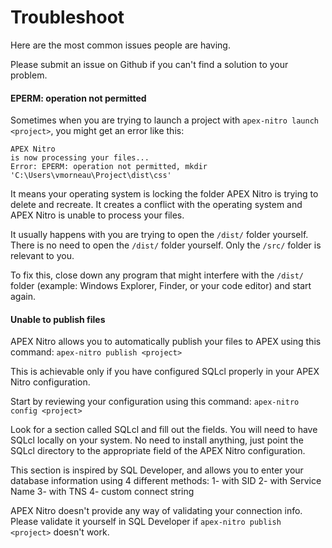 # Troubleshoot
Here are the most common issues people are having.

Please submit an issue on Github if you can't find a solution to your problem.

#### EPERM: operation not permitted
Sometimes when you are trying to launch a project with `apex-nitro launch <project>`, you might get an error like this:

```
APEX Nitro
is now processing your files...
Error: EPERM: operation not permitted, mkdir 'C:\Users\vmorneau\Project\dist\css'
```

It means your operating system is locking the folder APEX Nitro is trying to delete and recreate. It creates a conflict with the operating system and APEX Nitro is unable to process your files.

It usually happens with you are trying to open the `/dist/` folder yourself. There is no need to open the `/dist/` folder yourself. Only the `/src/` folder is relevant to you.

To fix this, close down any program that might interfere with the `/dist/` folder (example: Windows Explorer, Finder, or your code editor) and start again.

#### Unable to publish files
APEX Nitro allows you to automatically publish your files to APEX using this command: `apex-nitro publish <project>`

This is achievable only if you have configured SQLcl properly in your APEX Nitro configuration.

Start by reviewing your configuration using this command: `apex-nitro config <project>`

Look for a section called SQLcl and fill out the fields. You will need to have SQLcl locally on your system. No need to install anything, just point the SQLcl directory to the appropriate field of the APEX Nitro configuration.

This section is inspired by SQL Developer, and allows you to enter your database information using 4 different methods:
1- with SID
2- with Service Name
3- with TNS
4- custom connect string

APEX Nitro doesn't provide any way of validating your connection info. Please validate it yourself in SQL Developer if `apex-nitro publish <project>` doesn't work.
